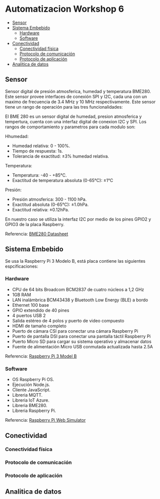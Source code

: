 # Automatizacion Workshop 6
 - [Sensor](#sensor)
 - [Sistema Embebido](#sistema-embebido)
   - [Hardware](#hardware)
   - [Software](#software)
 - [Conectividad](#conectividad)
   - [Conectividad física](#conectividad-física)
   - [Protocolo de comunicación](#protocolo-de-comunicación)
   - [Protocolo de aplicación](#protocolo-de-aplicación)
 - [Analitica de datos](#analitica-de-datos)

## Sensor

Sensor digital de presión atmosferica, humedad y temperatura BME280. Este sensor provee interfaces de conexión SPI y I2C, cada una con un maximo de frecuencia de 3.4 MHz y 10 MHz respectivamente. Este sensor tiene un rango de operación para las tres funcionalidades:

El BME 280 es un sensor digital de humedad, presion atmosferica y tempertura, cuenta con una interfaz digital de conexion I2C y SPI.
Los rangos de comportamiento y parametros para cada modulo son:

Hhumedad:
- Humedad relativa: 0 - 100%.
- Tiempo de respuesta: 1s.
- Tolerancia de exactitud: ±3% humedad relativa.

Temperatura:
- Temperatura: -40 - +85°C.
- Exactitud de temperatura absoluta (0-65°C): ±1°C

Presión:
- Presión atmosferica: 300 - 1100 hPa.
- Exactitud absoluta (0-65°C): ±1.0hPa.
- Exactitud relativa: ±0.12hPa.

En nuestro caso se utiliza la interfaz I2C por medio de los pines GPIO2 y GPIO3 de la placa Raspberry. 

Referencia: [BME280 Datasheet](https://pdf1.alldatasheet.com/datasheet-pdf/view/1132060/BOSCH/BME280.html) 

## Sistema Embebido

Se usa la Raspberry Pi 3 Modelo B, está placa contiene las siguientes espcificaciones:

### Hardware

- CPU de 64 bits Broadcom BCM2837 de cuatro núcleos a 1,2 GHz
- 1GB RAM
- LAN inalámbrica BCM43438 y Bluetooth Low Energy (BLE) a bordo
- Ethernet 100 base
- GPIO extendido de 40 pines
- 4 puertos USB 2
- Salida estéreo de 4 polos y puerto de video compuesto
- HDMI de tamaño completo
- Puerto de cámara CSI para conectar una cámara Raspberry Pi
- Puerto de pantalla DSI para conectar una pantalla táctil Raspberry Pi
- Puerto Micro SD para cargar su sistema operativo y almacenar datos
- Fuente de alimentación Micro USB conmutada actualizada hasta 2.5A


Referencia: [Raspberry Pi 3 Model B](https://www.raspberrypi.com/products/raspberry-pi-3-model-b/)

### Software

- OS Raspberry Pi OS.
- Ejecución Node.js.
- Cliente JavaScript.
- Libreria MQTT.
- Libreria IoT Azure.
- Libreria BME280.
- Libreria Raspberry Pi.

Referencia: [Raspberry Pi Web Simulator](https://azure-samples.github.io/raspberry-pi-web-simulator/)

## Conectividad

### Conectividad física

### Protocolo de comunicación

### Protocolo de aplicación

## Analitica de datos
